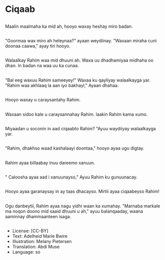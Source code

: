 # Ciqaab

##
Maalin maalmaha ka mid ah, hooyo waxay heshay miro badan.

##
"Goormaa wax miro ah heleynaa?" ayaan weydiinay. "Waxaan miraha cuni doonaa caawa," ayay tiri hooyo.

##
Walaalkay Rahim waa mid dhuuni ah. Waxa uu dhadhamiyaa midhaha oo dhan. In badan na waa uu ka cunaa.

##
"Bal eeg waxuu Rahim sameeyey!" Waxaa ku qayliyay walaalkayga yar. "Rahim waa akhlaaq la aan iyo bakhayl," Ayaan dhahaa.

##
Hooyo waxay u caraysantahy Rahim.

##
Waxaan sidoo kale u caraysannahay Rahim. laakin Rahim kama xumo.

##
Miyaadan u soconin in aad ciqaabto Rahim? "Ayuu waydiiyay walaalkayga yar.

##
"Rahim, dhakhso waad kashalaayi doontaa," hooyo ayaa ugu digtay.

##
Rahim ayaa billaabay inuu dareemo xanuun.

##
" Caloosha ayaa aad i xanuunayso," Ayuu Rahim ku gunuunacay.

##
Hooyo ayaa garanaysay in ay taas dhacayso. Mirtii ayaa ciqaabeyso Rahim!

##
Ogu danbeytii, Rahim ayaa nagu yidhi waan ka xumahay. "Marnaba markale ma noqon doono mid saaid dhuuni u ah," ayuu balanqaaday, waana aaminnay dhammaanteen isaga.

##
* License: [CC-BY]
* Text: Adelheid Marie Bwire
* Illustration: Melany Pietersen
* Translation: Abdi Muse
* Language: so
